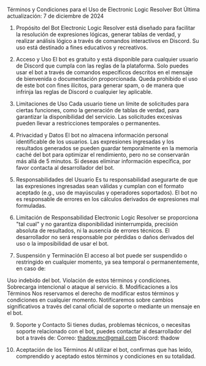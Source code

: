 Términos y Condiciones para el Uso de Electronic Logic Resolver Bot
Última actualización: 7 de diciembre de 2024

1. Propósito del Bot
Electronic Logic Resolver está diseñado para facilitar la resolución de expresiones lógicas, generar tablas de verdad, y realizar análisis lógico a través de comandos interactivos en Discord. Su uso está destinado a fines educativos y recreativos.

2. Acceso y Uso
El bot es gratuito y está disponible para cualquier usuario de Discord que cumpla con las reglas de la plataforma.
Solo puedes usar el bot a través de comandos específicos descritos en el mensaje de bienvenida o documentación proporcionada.
Queda prohibido el uso de este bot con fines ilícitos, para generar spam, o de manera que infrinja las reglas de Discord o cualquier ley aplicable.
3. Limitaciones de Uso
Cada usuario tiene un límite de solicitudes para ciertas funciones, como la generación de tablas de verdad, para garantizar la disponibilidad del servicio. Las solicitudes excesivas pueden llevar a restricciones temporales o permanentes.
4. Privacidad y Datos
El bot no almacena información personal identificable de los usuarios.
Las expresiones ingresadas y los resultados generados se pueden guardar temporalmente en la memoria caché del bot para optimizar el rendimiento, pero no se conservarán más allá de 5 minutos.
Si deseas eliminar información específica, por favor contacta al desarrollador del bot.
5. Responsabilidades del Usuario
Es tu responsabilidad asegurarte de que las expresiones ingresadas sean válidas y cumplan con el formato aceptado (e.g., uso de mayúsculas y operadores soportados).
El bot no es responsable de errores en los cálculos derivados de expresiones mal formuladas.
6. Limitación de Responsabilidad
Electronic Logic Resolver se proporciona "tal cual" y no garantiza disponibilidad ininterrumpida, precisión absoluta de resultados, ni la ausencia de errores técnicos.
El desarrollador no será responsable por pérdidas o daños derivados del uso o la imposibilidad de usar el bot.
7. Suspensión y Terminación
El acceso al bot puede ser suspendido o restringido en cualquier momento, ya sea temporal o permanentemente, en caso de:

Uso indebido del bot.
Violación de estos términos y condiciones.
Sobrecarga intencional o ataque al servicio.
8. Modificaciones a los Términos
Nos reservamos el derecho de modificar estos términos y condiciones en cualquier momento. Notificaremos sobre cambios significativos a través del canal oficial de soporte o mediante un mensaje en el bot.

9. Soporte y Contacto
Si tienes dudas, problemas técnicos, o necesitas soporte relacionado con el bot, puedes contactar al desarrollador del bot a través de:
Correo: thadow.mc@gmail.com
Discord: thadow

10. Aceptación de los Términos
Al utilizar el bot, confirmas que has leído, comprendido y aceptado estos términos y condiciones en su totalidad.
